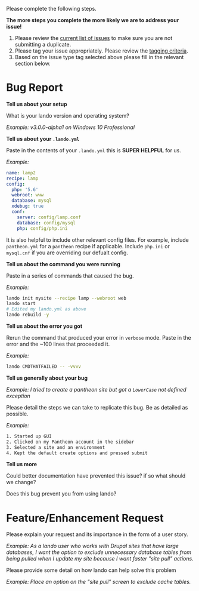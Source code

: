 Please complete the following steps.

**The more steps you complete the more likely we are to address your issue!**

1.  Please review the [current list of issues](https://github.com/lando/lando/issues) to make sure you are not submitting a duplicate.
2.  Please tag your issue appropriately. Please review the [tagging criteria](https://docs.lndo.io/dev/contributing.html).
3.  Based on the issue type tag selected above please fill in the relevant section below.

Bug Report
==========

**Tell us about your setup**

What is your lando version and operating system?

*Example: v3.0.0-alpha1 on Windows 10 Professional*

**Tell us about your `.lando.yml`**

Paste in the contents of your `.lando.yml` this is **SUPER HELPFUL** for us.

*Example:*

```yml
name: lamp2
recipe: lamp
config:
  php: '5.6'
  webroot: www
  database: mysql
  xdebug: true
  conf:
    server: config/lamp.conf
    database: config/mysql
    php: config/php.ini
```

It is also helpful to include other relevant config files. For example, include `pantheon.yml` for a `pantheon` recipe if applicable. Include `php.ini` or `mysql.cnf` if you are overriding our defualt config.

**Tell us about the command you were running**

Paste in a series of commands that caused the bug.

*Example:*

```bash
lando init mysite --recipe lamp --webroot web
lando start
# Edited my lando.yml as above
lando rebuild -y
```

**Tell us about the error you got**

Rerun the command that produced your error in `verbose` mode. Paste in the error and the ~100 lines that proceeded it.

*Example:*

```bash
lando CMDTHATFAILED -- -vvvv
```

**Tell us generally about your bug**

*Example: I tried to create a pantheon site but got a `LowerCase` not defined exception*

Please detail the steps we can take to replicate this bug. Be as detailed as possible.

*Example:*

```bash
1. Started up GUI
2. Clicked on my Pantheon account in the sidebar
3. Selected a site and an environment
4. Kept the default create options and pressed submit
```

**Tell us more**

Could better documentation have prevented this issue? if so what should we change?


Does this bug prevent you from using lando?


Feature/Enhancement Request
===========================

Please explain your request and its importance in the form of a user story.

*Example: As a lando user who works with Drupal sites that have large databases, I want the option to exclude unnecessary database tables from being pulled when I update my site because I want faster "site pull" actions.*

Please provide some detail on how lando can help solve this problem

*Example: Place an option on the "site pull" screen to exclude cache tables.*
